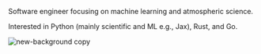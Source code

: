 Software engineer focusing on machine learning and atmospheric science.

Interested in Python (mainly scientific and ML e.g., Jax), Rust, and Go.

![new-background copy](https://github.com/lukeconibear/lukeconibear/assets/19871268/ce33e1c6-78b9-42ff-b5f6-13a59693732f)
